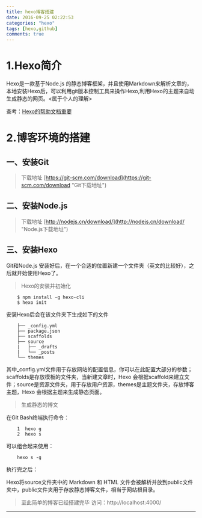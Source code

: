 ```yaml
---
title: hexo博客搭建
date: 2016-09-25 02:22:53
categories: "hexo" 
tags: [hexo,github]
comments: true
---
```

# 1.Hexo简介
Hexo是一款基于Node.js 的静态博客框架，并且使用Markdown来解析文章的，本地安装Hexo后，可以利用git版本控制工具来操作Hexo,利用Hexo的主题来自动生成静态的网页。<属于个人的理解>

<!--more-->

查考：[Hexo的帮助文档重要 ](https://hexo.io/zh-cn/docs/ "Hexo帮助文档")


# 2.博客环境的搭建

## 一、安装Git
> 下载地址  [https://git-scm.com/download](https://git-scm.com/download "Git下载地址")

## 二、安装Node.js
> 下载地址  [http://nodejs.cn/download/](http://nodejs.cn/download/ "Node.js下载地址")

## 三、安装Hexo
Git和Node.js 安装好后，在一个合适的位置新建一个文件夹（英文的比较好），之后就开始使用Hexo了。


> Hexo的安装并初始化

		$ npm install -g hexo-cli
		$ hexo init
安装Hexo后会在该文件夹下生成如下的文件

		├── _config.yml
		├── package.json
		├── scaffolds
		├── source
		|   ├── _drafts
		|   └── _posts
		└── themes

其中_config.yml文件用于存放网站的配置信息，你可以在此配置大部分的参数；scaffolds是存放模板的文件夹，当新建文章时，Hexo 会根据scaffold来建立文件；source是资源文件夹，用于存放用户资源，themes是主题文件夹，存放博客主题，Hexo 会根据主题来生成静态页面。

> 生成静态的博文

在Git Bash终端执行命令：

		1  hexo g
		2  hexo s

可以组合起来使用：

		hexo s -g

执行完之后：

Hexo将source文件夹中的 Markdown 和 HTML 文件会被解析并放到public文件夹中，public文件夹用于存放静态博客文件，相当于网站根目录。

> 至此简单的博客已经搭建完毕  访问：http://localhost:4000/


----------

		

